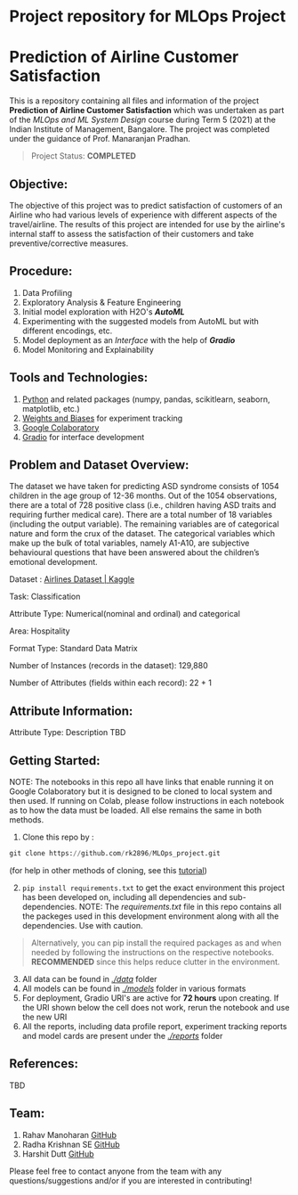 # Project repository for MLOps Project
# Prediction of Airline Customer Satisfaction

This is a repository containing all files and information of the project **Prediction of Airline Customer Satisfaction** which was undertaken as part of the *MLOps and ML System Design* course during Term 5 (2021) at the Indian Institute of Management, Bangalore. The project was completed under the guidance of  Prof. Manaranjan Pradhan.

> Project Status: **COMPLETED**

## Objective:
The objective of this project was to predict satisfaction of customers of an Airline who had various levels of experience with different aspects of the travel/airline. The results of this project are intended for use by the airline's internal staff to assess the satisfaction of their customers and take preventive/corrective measures.

## Procedure:
1. Data Profiling
2. Exploratory Analysis & Feature Engineering
3. Initial model exploration with H2O's ***AutoML***
4. Experimenting with the suggested models from AutoML but with different encodings, etc.
5. Model deployment as an *Interface* with the help of ***Gradio***
6. Model Monitoring and Explainability

## Tools and Technologies:
1. [Python](https://www.python.org/) and related packages (numpy, pandas, scikitlearn, seaborn, matplotlib, etc.)
2. [Weights and Biases](https://wandb.ai/site) for experiment tracking
3. [Google Colaboratory](https://colab.research.google.com/)
4. [Gradio](https://gradio.app/) for interface development

## Problem and Dataset Overview:
The dataset we have taken for predicting ASD syndrome consists of 1054 children in the age group of 12-36 months. Out of the 1054 observations, there are a total of 728 positive class (i.e., children having ASD traits and requiring further medical care). There are a total number of 18 variables (including the output variable). The remaining variables are of categorical nature and form the crux of the dataset. The categorical variables which make up the bulk of total variables, namely A1-A10, are subjective behavioural questions that have been answered about the children’s emotional development.

Dataset : [Airlines Dataset | Kaggle](https://www.kaggle.com/sjleshrac/airlines-customer-satisfaction)

Task: Classification

Attribute Type: Numerical(nominal and ordinal) and categorical

Area: Hospitality

Format Type: Standard Data Matrix

Number of Instances (records in the dataset): 129,880

Number of Attributes (fields within each record): 22 + 1


## Attribute Information:
Attribute Type: Description
TBD

## Getting Started:
NOTE: The notebooks in this repo all have links that enable running it on Google Colaboratory but it is designed to be cloned to local system and then used. If running on Colab, please follow instructions in each notebook as to how the data must be loaded. All else remains the same in both methods.
1.  Clone this repo by :
```python
git clone https://github.com/rk2896/MLOps_project.git
```
(for help in other methods of cloning, see this [tutorial](https://docs.github.com/en/repositories/creating-and-managing-repositories/cloning-a-repository))

2.  ```pip install requirements.txt``` to get the exact environment this project has been developed on, including all dependencies and sub-dependencies. NOTE: The *requirements.txt* file in this repo contains all the packeges used in this development environment along with all the dependencies. Use with caution. 
> Alternatively, you can pip install the required packages as and when needed by following the instructions on the respective notebooks. **RECOMMENDED** since this helps reduce clutter in the environment.

3.	All data can be found in [*./data*](https://github.com/rk2896/MLOps_project/tree/main/data) folder
4.	All models can be found in [*./models*](https://github.com/rk2896/MLOps_project/tree/main/models) folder in various formats
5.	For deployment, Gradio URI's are active for **72 hours** upon creating. If the URI shown below the cell does not work, rerun the notebook and use the new URI
6.	All the reports, including data profile report, experiment tracking reports and model cards are present under the [*./reports*](https://github.com/rk2896/MLOps_project/tree/main/reports) folder


## References:
TBD

## Team:
1. Rahav Manoharan [GitHub](https://github.com/rahav-manoharan)
2. Radha Krishnan SE [GitHub](https://github.com/rk2896)
3. Harshit Dutt [GitHub](https://github.com/harshitdutt47)

Please feel free to contact anyone from the team with any questions/suggestions and/or if you are interested in contributing!